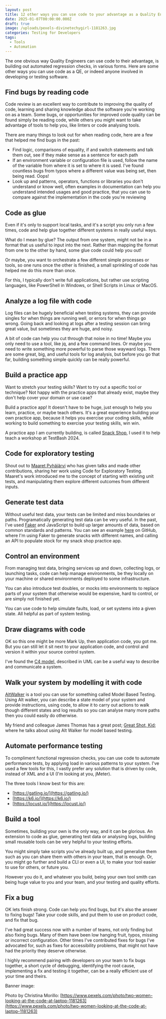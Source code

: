 ```yaml
---
layout: post
title: 12 other ways you can use code to your advantage as a Quality Engineer
date: 2025-01-07T00:00:00.000Z
draft: true
image: /uploads/pexels-divinetechygirl-1181263.jpg
categories: Testing for Developers
tags:
  - Tools
  - Automation
---
```


The one obvious way Quality Engineers can use code to their advantage, is building out automated regression checks, in various forms. Here are some other ways you can use code as a QE, or indeed anyone involved in developing or testing software.

## Find bugs by reading code

Code review is an excellent way to contribute to improving the quality of code, learning and sharing knowledge about the software you're working on as a team. Some bugs, or opportunities for improved code quality can be found simply be reading code, while others you might want to take advantage of tools to help you, like linters or code analysing tools.

There are many things to look out for when reading code, here are a few that helped me find bugs in the past:

* Find logic, comparisons of equality, if and switch statements and talk them out, see if they make sense as a sentence for each path
* If an environment variable or configuration file is used, follow the name of the variable from where it is set to where it is used. I've found countless bugs from typos where a different value was being set, then being read. Oops!
* Look up and patterns, operators, functions or libraries you don't understand or know well, often examples in documentation can help you understand intended usages and good practice, that you can use to compare against the implementation in the code you're reviewing

## Code as glue

Even if it's only to support local tasks, and it's a script you only run a few times, code and help glue together different systems in really useful ways.

What do I mean by glue? The output from one system, might not be in a format that us useful to input into the next. Rather than mapping the format from one to the other by hand, some glue code could help you out!

Or maybe, you want to orchestrate a few different simple processes or tools, so one runs once the other is finished, a small sprinkling of code has helped me do this more than once.

For this, I typically don't write full applications, but rather use scripting languages, like PowerShell in Windows, or Shell Scripts in Linux or MacOS.

## Analyze a log file with code

Log files can be hugely beneficial when testing systems, they can provide singles for when things are running well, or errors for when things go wrong. Going back and looking at logs after a testing session can bring great value, but sometimes they are huge, and noisy.

A bit of code can help you cut through that noise in no time! Maybe you only need to use a tool, like jq, and a few command lines. Or maybe you need to write something more powerful to parse those wayward logs. There are some great, big, and useful tools for log analysis, but before you go that far, building something simple quickly can be really powerful.

## Build a practice app

Want to stretch your testing skills? Want to try out a specific tool or technique? Not happy with the practice apps that already exist, maybe they don't help cover your domain or use case?

Build a practice app! It doesn't have to be huge, just enough to help you learn, practice, or maybe teach others. It's a great experience building your own practice app, because it helps you exercise your coding skills, while working to build something to exercise your testing skills, win win.

A practice app I am currently building, is called [Snack Shop](https://github.com/make-believe-labs/snack-shop/tree/main), I used it to help teach a workshop at TestBash 2024.

## Code for exploratory testing

Shout out to [Maaret Pyhäjärvi](https://www.linkedin.com/in/maaret/) who has given talks and made other contributions, sharing her work using Code for Exploratory Testing. Maaret's work introduced me to the concept of starting with existing unit tests, and manipulating them explore different outcomes from different inputs.

## Generate test data

Without useful test data, your tests can be limited and miss boundaries or paths. Programatically generating test data can be very useful. In the past, I've used [Faker](https://fakerjs.dev/) and JavaScript to build up larger amounts of data, based on common standards and patterns. You can see an example [here](https://github.com/make-believe-labs/snack-shop/blob/main/dev/stock_snacks.js) on GitHub, where I'm using Faker to generate snacks with different names, and calling an API to populate stock for my snack shop practice app.

## Control an environment

From managing test data, bringing services up and down, collecting logs, or launching tasks, code can help manage environments, be they locally on your machine or shared environments deployed to some infrastructure.

You can also introduce test doubles, or mocks into environments to replace parts of your system that otherwise would be expensive, hard to control, or are simply not finished yet.

You can use code to help simulate faults, load, or set systems into a given state. All helpful as part of system testing.

## Draw diagrams with code

OK so this one might be more Mark Up, then application code, you got me. But you can still let it sit next to your application code, and control and version it within your source control system.

I've found the [C4 model,](https://c4model.com/) described in UML can be a useful way to describe and communicate a system.

## Walk your system by modelling it with code

[AltWalker](https://github.com/altwalker) is a tool you can use for something called Model Based Testing. Using Alt walker, you can describe a state model of your system and provide instructions, using code, to allow it to carry out actions to walk though different states and log results so you can analyse many more paths then you could easily do otherwise.

My friend and colleague James Thomas has a great post; [Great Shot, Kid](https://qahiccupps.blogspot.com/2022/05/great-shot-kid.html); where he talks about using Alt Walker for model based testing.

## Automate performance testing

To compliment functional regression checks, you can use code to automate performance tests, by applying load in various patterns to your system. I've used a few tools for this, I vastly prefer any solution that is driven by code, instead of XML and a UI (I'm looking at you, jMeter).

The three tools I know best for this are:

* [https://gatling.io/](https://gatling.io/)
* [https://k6.io/](https://k6.io/)
* [https://locust.io/](https://locust.io/)

## Build a tool

Sometimes, building your own is the only way, and it can be glorious. An extension to code as glue, generating test data or analysing logs, building small reusable tools can be very helpful to your testing efforts.

You might simply take scripts you've already built up, and generalise them such as you can share them with others in your team, that is enough. Or, you might go further and build a CLI or even a UI, to make your tool easier to use for others, or future you.

However you do it, and whatever you build, being your own tool smith can being huge value to you and your team, and your testing and quality efforts.

## Fix a bug

OK lets finish strong. Code can help you find bugs, but it's also the answer to fixing bugs! Take your code skills, and put them to use on product code, and fix that bug.

I've had great success now with a number of teams, not only finding but also fixing bugs. Many of them have been low hanging fruit, typos, missing or incorrect configuration. Other times I've contributed fixes for bugs I've advocated for, such as fixes for accessibility problems, that might not have had the priority they deserve otherwise.

I highly recommend pairing with developers on your team to fix bugs together, a short cycle of debugging, identifying the root cause, implementing a fix and testing it together, can be a really efficient use of your time and theirs.

Banner image:

Photo by Christina Morillo: [https://www.pexels.com/photo/two-women-looking-at-the-code-at-laptop-1181263](https://www.pexels.com/photo/two-women-looking-at-the-code-at-laptop-1181263) 
